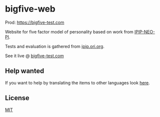 # bigfive-web

Prod: https://bigfive-test.com

Website for five factor model of personality based on work from [IPIP-NEO-PI](https://github.com/kholia/IPIP-NEO-PI).

Tests and evaluation is gathered from [ipip.ori.org](http://ipip.ori.org).

See it live @ [bigfive-test.com](https://bigfive-test.com)

## Help wanted

If you want to help by translating the items to other languages look [here](https://bigfive-test.com/translations).

## License

[MIT](LICENSE)
